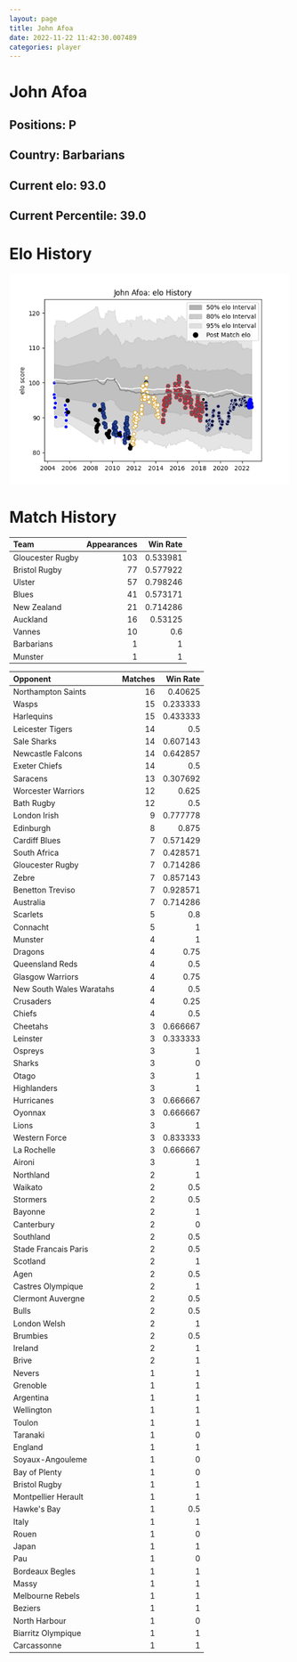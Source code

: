 ```yaml
---  
layout: page  
title: John Afoa  
date: 2022-11-22 11:42:30.007489  
categories: player  
---
```

# John Afoa

## Positions: P

## Country: Barbarians

## Current elo: 93.0

## Current Percentile: 39.0

# Elo History


![elo history](history_JohnAfoa.png)
# Match History


| Team             |   Appearances |   Win Rate |
|:-----------------|--------------:|-----------:|
| Gloucester Rugby |           103 |   0.533981 |
| Bristol Rugby    |            77 |   0.577922 |
| Ulster           |            57 |   0.798246 |
| Blues            |            41 |   0.573171 |
| New Zealand      |            21 |   0.714286 |
| Auckland         |            16 |   0.53125  |
| Vannes           |            10 |   0.6      |
| Barbarians       |             1 |   1        |
| Munster          |             1 |   1        |

| Opponent                 |   Matches |   Win Rate |
|:-------------------------|----------:|-----------:|
| Northampton Saints       |        16 |   0.40625  |
| Wasps                    |        15 |   0.233333 |
| Harlequins               |        15 |   0.433333 |
| Leicester Tigers         |        14 |   0.5      |
| Sale Sharks              |        14 |   0.607143 |
| Newcastle Falcons        |        14 |   0.642857 |
| Exeter Chiefs            |        14 |   0.5      |
| Saracens                 |        13 |   0.307692 |
| Worcester Warriors       |        12 |   0.625    |
| Bath Rugby               |        12 |   0.5      |
| London Irish             |         9 |   0.777778 |
| Edinburgh                |         8 |   0.875    |
| Cardiff Blues            |         7 |   0.571429 |
| South Africa             |         7 |   0.428571 |
| Gloucester Rugby         |         7 |   0.714286 |
| Zebre                    |         7 |   0.857143 |
| Benetton Treviso         |         7 |   0.928571 |
| Australia                |         7 |   0.714286 |
| Scarlets                 |         5 |   0.8      |
| Connacht                 |         5 |   1        |
| Munster                  |         4 |   1        |
| Dragons                  |         4 |   0.75     |
| Queensland Reds          |         4 |   0.5      |
| Glasgow Warriors         |         4 |   0.75     |
| New South Wales Waratahs |         4 |   0.5      |
| Crusaders                |         4 |   0.25     |
| Chiefs                   |         4 |   0.5      |
| Cheetahs                 |         3 |   0.666667 |
| Leinster                 |         3 |   0.333333 |
| Ospreys                  |         3 |   1        |
| Sharks                   |         3 |   0        |
| Otago                    |         3 |   1        |
| Highlanders              |         3 |   1        |
| Hurricanes               |         3 |   0.666667 |
| Oyonnax                  |         3 |   0.666667 |
| Lions                    |         3 |   1        |
| Western Force            |         3 |   0.833333 |
| La Rochelle              |         3 |   0.666667 |
| Aironi                   |         3 |   1        |
| Northland                |         2 |   1        |
| Waikato                  |         2 |   0.5      |
| Stormers                 |         2 |   0.5      |
| Bayonne                  |         2 |   1        |
| Canterbury               |         2 |   0        |
| Southland                |         2 |   0.5      |
| Stade Francais Paris     |         2 |   0.5      |
| Scotland                 |         2 |   1        |
| Agen                     |         2 |   0.5      |
| Castres Olympique        |         2 |   1        |
| Clermont Auvergne        |         2 |   0.5      |
| Bulls                    |         2 |   0.5      |
| London Welsh             |         2 |   1        |
| Brumbies                 |         2 |   0.5      |
| Ireland                  |         2 |   1        |
| Brive                    |         2 |   1        |
| Nevers                   |         1 |   1        |
| Grenoble                 |         1 |   1        |
| Argentina                |         1 |   1        |
| Wellington               |         1 |   1        |
| Toulon                   |         1 |   1        |
| Taranaki                 |         1 |   0        |
| England                  |         1 |   1        |
| Soyaux-Angouleme         |         1 |   0        |
| Bay of Plenty            |         1 |   0        |
| Bristol Rugby            |         1 |   1        |
| Montpellier Herault      |         1 |   1        |
| Hawke's Bay              |         1 |   0.5      |
| Italy                    |         1 |   1        |
| Rouen                    |         1 |   0        |
| Japan                    |         1 |   1        |
| Pau                      |         1 |   0        |
| Bordeaux Begles          |         1 |   1        |
| Massy                    |         1 |   1        |
| Melbourne Rebels         |         1 |   1        |
| Beziers                  |         1 |   1        |
| North Harbour            |         1 |   0        |
| Biarritz Olympique       |         1 |   1        |
| Carcassonne              |         1 |   1        |